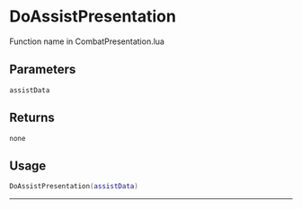 # DoAssistPresentation
Function name in CombatPresentation.lua
## Parameters
`assistData`
## Returns
`none`
## Usage
```lua
DoAssistPresentation(assistData)
```
---
